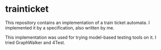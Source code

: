 # trainticket
This repository contains an implementation of a train ticket automata. I implemented it by a specification, also written by me.

This implementation was used for trying model-based testing tools on it. I tried GraphWalker and 4Test.
